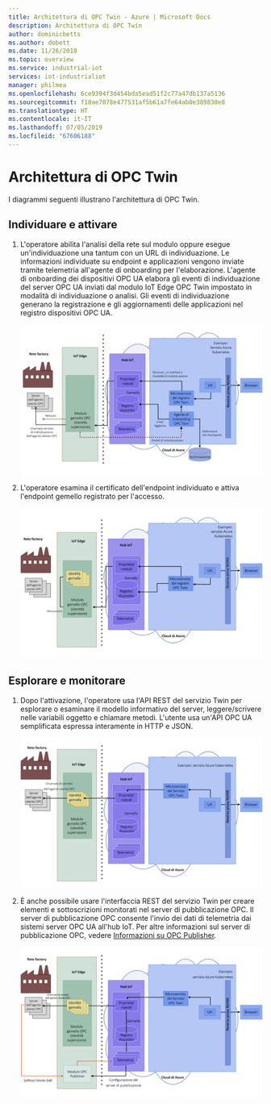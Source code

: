 ```yaml
---
title: Architettura di OPC Twin - Azure | Microsoft Docs
description: Architettura di OPC Twin
author: dominicbetts
ms.author: dobett
ms.date: 11/26/2018
ms.topic: overview
ms.service: industrial-iot
services: iot-industrialiot
manager: philmea
ms.openlocfilehash: 6ce9394f3d454bda5ead51f2c77a47db137a5136
ms.sourcegitcommit: f10ae7078e477531af5b61a7fe64ab0e389830e8
ms.translationtype: HT
ms.contentlocale: it-IT
ms.lasthandoff: 07/05/2019
ms.locfileid: "67606188"
---
```

# <a name="opc-twin-architecture"></a>Architettura di OPC Twin

I diagrammi seguenti illustrano l'architettura di OPC Twin.

## <a name="discover-and-activate"></a>Individuare e attivare

1. L'operatore abilita l'analisi della rete sul modulo oppure esegue un'individuazione una tantum con un URL di individuazione. Le informazioni individuate su endpoint e applicazioni vengono inviate tramite telemetria all'agente di onboarding per l'elaborazione.  L'agente di onboarding dei dispositivi OPC UA elabora gli eventi di individuazione del server OPC UA inviati dal modulo IoT Edge OPC Twin impostato in modalità di individuazione o analisi. Gli eventi di individuazione generano la registrazione e gli aggiornamenti delle applicazioni nel registro dispositivi OPC UA.

   ![Come funziona OPC Twin](media/overview-opc-twin-architecture/opc-twin1.png)

1. L'operatore esamina il certificato dell'endpoint individuato e attiva l'endpoint gemello registrato per l'accesso. 

   ![Come funziona OPC Twin](media/overview-opc-twin-architecture/opc-twin2.png)

## <a name="browse-and-monitor"></a>Esplorare e monitorare

1. Dopo l'attivazione, l'operatore usa l'API REST del servizio Twin per esplorare o esaminare il modello informativo del server, leggere/scrivere nelle variabili oggetto e chiamare metodi.  L'utente usa un'API OPC UA semplificata espressa interamente in HTTP e JSON.

   ![Come funziona OPC Twin](media/overview-opc-twin-architecture/opc-twin3.png)

1. È anche possibile usare l'interfaccia REST del servizio Twin per creare elementi e sottoscrizioni monitorati nel server di pubblicazione OPC. Il server di pubblicazione OPC consente l'invio dei dati di telemetria dai sistemi server OPC UA all'hub IoT. Per altre informazioni sul server di pubblicazione OPC, vedere [Informazioni su OPC Publisher](overview-opc-publisher.md).

   ![Come funziona OPC Twin](media/overview-opc-twin-architecture/opc-twin4.png)
